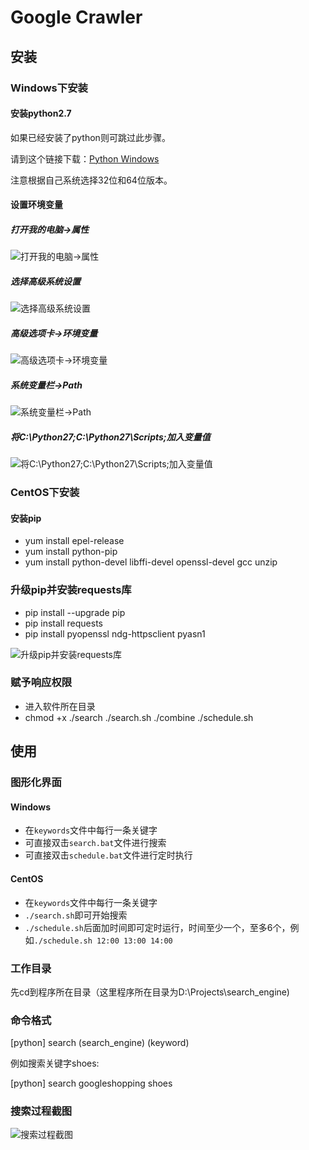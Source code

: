 # Google Crawler

## 安装

### Windows下安装

#### 安装python2.7

如果已经安装了python则可跳过此步骤。

请到这个链接下载：[Python Windows](https://www.python.org/downloads/release/python-2711/)

注意根据自己系统选择32位和64位版本。

#### 设置环境变量

##### 打开我的电脑->属性

![打开我的电脑->属性](./images/1.jpg)

##### 选择高级系统设置

![选择高级系统设置](./images/2.jpg)

##### 高级选项卡->环境变量

![高级选项卡->环境变量](./images/3.jpg)

##### 系统变量栏->Path

![系统变量栏->Path](./images/4.jpg)

##### 将C:\Python27\;C:\Python27\Scripts;加入变量值

![将C:\Python27\;C:\Python27\Scripts;加入变量值](./images/5.jpg)

### CentOS下安装

#### 安装pip

* yum install epel-release
* yum install python-pip
* yum install python-devel libffi-devel openssl-devel gcc unzip

### 升级pip并安装requests库

* pip install --upgrade pip
* pip install requests
* pip install pyopenssl ndg-httpsclient pyasn1

![升级pip并安装requests库](./images/pip.jpg)

### 赋予响应权限

* 进入软件所在目录
* chmod +x ./search ./search.sh ./combine ./schedule.sh

## 使用

### 图形化界面

#### Windows

* 在`keywords`文件中每行一条关键字
* 可直接双击`search.bat`文件进行搜索
* 可直接双击`schedule.bat`文件进行定时执行

#### CentOS

* 在`keywords`文件中每行一条关键字
* `./search.sh`即可开始搜索
* `./schedule.sh`后面加时间即可定时运行，时间至少一个，至多6个，例如`./schedule.sh 12:00 13:00 14:00`

### 工作目录

先cd到程序所在目录（这里程序所在目录为D:\Projects\search_engine\)

### 命令格式

[python] search (search_engine) (keyword)

例如搜索关键字shoes:

[python] search googleshopping shoes

### 搜索过程截图

![搜索过程截图](./images/search.jpg)
